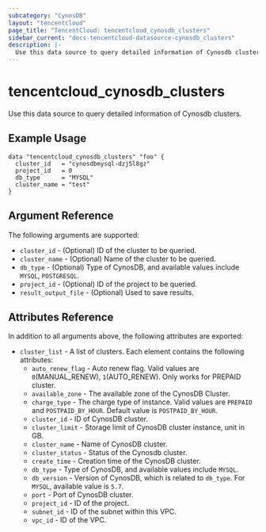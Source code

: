 ```yaml
---
subcategory: "CynosDB"
layout: "tencentcloud"
page_title: "TencentCloud: tencentcloud_cynosdb_clusters"
sidebar_current: "docs-tencentcloud-datasource-cynosdb_clusters"
description: |-
  Use this data source to query detailed information of Cynosdb clusters.
---
```


# tencentcloud_cynosdb_clusters

Use this data source to query detailed information of Cynosdb clusters.

## Example Usage

```hcl
data "tencentcloud_cynosdb_clusters" "foo" {
  cluster_id   = "cynosdbmysql-dzj5l8gz"
  project_id   = 0
  db_type      = "MYSQL"
  cluster_name = "test"
}
```

## Argument Reference

The following arguments are supported:

* `cluster_id` - (Optional) ID of the cluster to be queried.
* `cluster_name` - (Optional) Name of the cluster to be queried.
* `db_type` - (Optional) Type of CynosDB, and available values include `MYSQL`, `POSTGRESQL`.
* `project_id` - (Optional) ID of the project to be queried.
* `result_output_file` - (Optional) Used to save results.

## Attributes Reference

In addition to all arguments above, the following attributes are exported:

* `cluster_list` - A list of clusters. Each element contains the following attributes:
  * `auto_renew_flag` - Auto renew flag. Valid values are `0`(MANUAL_RENEW), `1`(AUTO_RENEW). Only works for PREPAID cluster.
  * `available_zone` - The available zone of the CynosDB Cluster.
  * `charge_type` - The charge type of instance. Valid values are `PREPAID` and `POSTPAID_BY_HOUR`. Default value is `POSTPAID_BY_HOUR`.
  * `cluster_id` - ID of CynosDB cluster.
  * `cluster_limit` - Storage limit of CynosDB cluster instance, unit in GB.
  * `cluster_name` - Name of CynosDB cluster.
  * `cluster_status` - Status of the Cynosdb cluster.
  * `create_time` - Creation time of the CynosDB cluster.
  * `db_type` - Type of CynosDB, and available values include `MYSQL`.
  * `db_version` - Version of CynosDB, which is related to `db_type`. For `MYSQL`, available value is `5.7`.
  * `port` - Port of CynosDB cluster.
  * `project_id` - ID of the project.
  * `subnet_id` - ID of the subnet within this VPC.
  * `vpc_id` - ID of the VPC.


